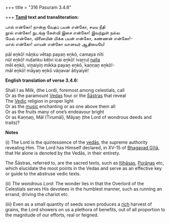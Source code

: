 +++
title = "316 Pasuram 3.4.6"

+++
**[Tamil](/definition/tamil#history "show Tamil definitions") text and transliteration:**

பால் என்கோ! நான்கு வேதப் பயன் என்கோ, சமய நீதி  
நூல் என்கோ! நுடங்கு கேள்வி இசை என்கோ! இவற்றுள் நல்ல  
மேல் என்கோ, வினையின் மிக்க பயன் என்கோ, கண்ணன் என்கோ!-  
மால் என்கோ! மாயன் என்கோ வானவர் ஆதியையே!

pāl eṉkō! nāṉku vētap payaṉ eṉkō, camaya nīti  
nūl eṉkō! nuṭaṅku kēḷvi icai eṉkō! ivaṟṟuḷ [nalla](/definition/nalla#history "show nalla definitions")  
mēl eṉkō, viṉaiyiṉ mikka payaṉ eṉkō, kaṇṇaṉ eṉkō!-  
māl eṉkō! māyaṉ eṉkō vāṉavar ātiyaiyē!

**English translation of verse 3.4.6:**

Shall I as Milk, (the Lord), foremost among celestials, call  
Or as the paramount [Vedas](/definition/veda#vaishnavism "show Vedas definitions") four or the [Śāstras](/definition/shastra#vaishnavism "show Śāstras definitions") that reveal  
The [Vedic](/definition/veda#vaishnavism "show Vedic definitions") religion in proper light  
Or as the [music](/definition/music#history "show music definitions") enchanting or as one above them all  
Or as the fruits many of one’s endeavour bright  
Or as Kaṇṇaṉ, Māl (Tirumāl), Māyaṉ (the Lord of wondrous deeds and traits)?

**Notes**

\(i\) The Lord is the quintessence of the [vedās](/definition/veda#vaishnavism "show vedās definitions"), the supreme authority revealing Him. The Lord has Himself declared, in XV-15 of [Bhagavad Gītā](/definition/bhagavad-gita#vaishnavism "show Bhagavad Gītā definitions"), that He alone is denoted by the Vedās, in their entirety.

The Śāstras, referred to, are the sacred texts, such as [Itihāsas](/definition/itihasa#vaishnavism "show Itihāsas definitions"), [Purāṇas](/definition/purana#vaishnavism "show Purāṇas definitions") etc, which elucidate the moot points in the Vedas and serve as an effective key or guide to the abstruse vedic texts.

\(ii\) *The wondrous Lord*: The wonder lies in that the Overlord of the Celestials serves His devotees in the humblest manner, such as running an errand, driving the chariot etc.

\(iii\) Even as a small quantity of seeds sown produces a [rich](/definition/rich#history "show rich definitions") harvest of grains, the Lord showers on us a plethora of benefits, out of all proportion to the magnitude of our efforts, real or feigned.


